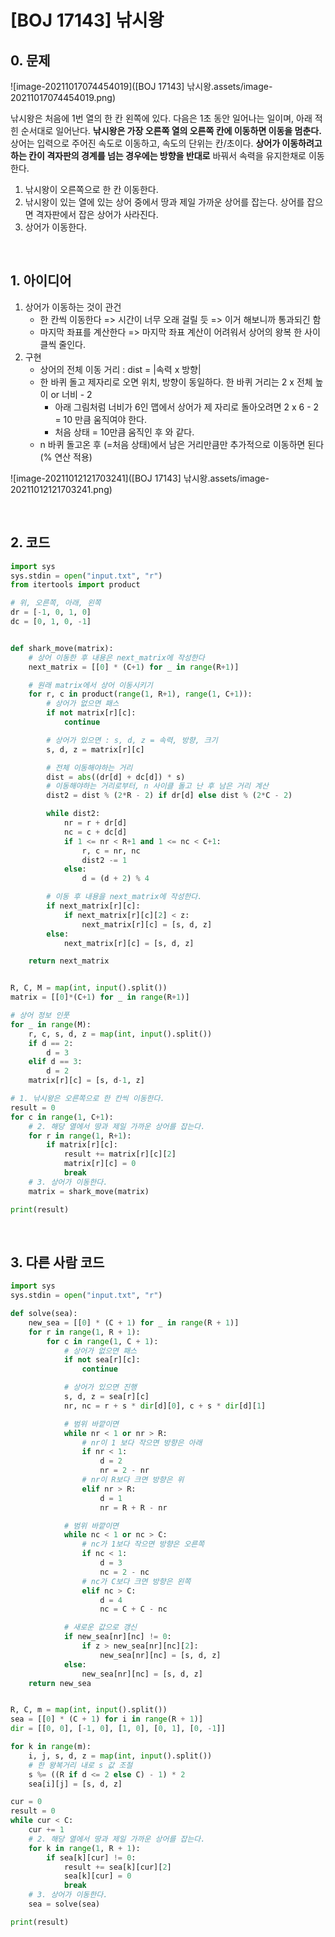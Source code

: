 # [BOJ 17143] 낚시왕

 ## 0. 문제

![image-20211017074454019]([BOJ 17143] 낚시왕.assets/image-20211017074454019.png)

낚시왕은 처음에 1번 열의 한 칸 왼쪽에 있다. 다음은 1초 동안 일어나는 일이며, 아래 적힌 순서대로 일어난다. **낚시왕은 가장 오른쪽 열의 오른쪽 칸에 이동하면 이동을 멈춘다.** 상어는 입력으로 주어진 속도로 이동하고, 속도의 단위는 칸/초이다. **상어가 이동하려고 하는 칸이 격자판의 경계를 넘는 경우에는 방향을 반대로** 바꿔서 속력을 유지한채로 이동한다.

1. 낚시왕이 오른쪽으로 한 칸 이동한다.
2. 낚시왕이 있는 열에 있는 상어 중에서 땅과 제일 가까운 상어를 잡는다. 상어를 잡으면 격자판에서 잡은 상어가 사라진다.
3. 상어가 이동한다.

<br/>

## 1. 아이디어

1. 상어가 이동하는 것이 관건
   - 한 칸씩 이동한다 => 시간이 너무 오래 걸릴 듯 => 이거 해보니까 통과되긴 함
   - 마지막 좌표를 계산한다 => 마지막 좌표 계산이 어려워서 상어의 왕복 한 사이클씩 줄인다.
2. 구현
   - 상어의 전체 이동 거리 : dist = |속력 x 방향|
   - 한 바퀴 돌고 제자리로 오면 위치, 방향이 동일하다. 한 바퀴 거리는 2 x 전체 높이 or 너비 - 2
     - 아래 그림처럼 너비가 6인 맵에서 상어가 제 자리로 돌아오려면 2 x 6 - 2 = 10 만큼 움직여야 한다.
     - 처음 상태 = 10만큼 움직인 후 와 같다.
   - n 바퀴 돌고온 후 (=처음 상태)에서 남은 거리만큼만 추가적으로 이동하면 된다 (% 연산 적용)

![image-20211012121703241]([BOJ 17143] 낚시왕.assets/image-20211012121703241.png)

<br/>

## 2. 코드

```python
import sys
sys.stdin = open("input.txt", "r")
from itertools import product

# 위, 오른쪽, 아래, 왼쪽
dr = [-1, 0, 1, 0]
dc = [0, 1, 0, -1]


def shark_move(matrix):
    # 상어 이동한 후 내용은 next_matrix에 작성한다
    next_matrix = [[0] * (C+1) for _ in range(R+1)]

    # 원래 matrix에서 상어 이동시키기
    for r, c in product(range(1, R+1), range(1, C+1)):
        # 상어가 없으면 패스
        if not matrix[r][c]:
            continue

        # 상어가 있으면 : s, d, z = 속력, 방향, 크기
        s, d, z = matrix[r][c]

        # 전체 이동해야하는 거리
        dist = abs((dr[d] + dc[d]) * s)
        # 이동해야하는 거리로부터, n 사이클 돌고 난 후 남은 거리 계산
        dist2 = dist % (2*R - 2) if dr[d] else dist % (2*C - 2)

        while dist2:
            nr = r + dr[d]
            nc = c + dc[d]
            if 1 <= nr < R+1 and 1 <= nc < C+1:
                r, c = nr, nc
                dist2 -= 1
            else:
                d = (d + 2) % 4

        # 이동 후 내용을 next_matrix에 작성한다.
        if next_matrix[r][c]:
            if next_matrix[r][c][2] < z:
                next_matrix[r][c] = [s, d, z]
        else:
            next_matrix[r][c] = [s, d, z]

    return next_matrix


R, C, M = map(int, input().split())
matrix = [[0]*(C+1) for _ in range(R+1)]

# 상어 정보 인풋
for _ in range(M):
    r, c, s, d, z = map(int, input().split())
    if d == 2:
        d = 3
    elif d == 3:
        d = 2
    matrix[r][c] = [s, d-1, z]

# 1. 낚시왕은 오른쪽으로 한 칸씩 이동한다.
result = 0
for c in range(1, C+1):
    # 2. 해당 열에서 땅과 제일 가까운 상어를 잡는다.
    for r in range(1, R+1):
        if matrix[r][c]:
            result += matrix[r][c][2]
            matrix[r][c] = 0
            break
    # 3. 상어가 이동한다.
    matrix = shark_move(matrix)

print(result)
```

<br/>

## 3. 다른 사람 코드

```python
import sys
sys.stdin = open("input.txt", "r")

def solve(sea):
    new_sea = [[0] * (C + 1) for _ in range(R + 1)]
    for r in range(1, R + 1):
        for c in range(1, C + 1):
            # 상어가 없으면 패스
            if not sea[r][c]:
                continue

            # 상어가 있으면 진행
            s, d, z = sea[r][c]
            nr, nc = r + s * dir[d][0], c + s * dir[d][1]

            # 범위 바깥이면
            while nr < 1 or nr > R:
                # nr이 1 보다 작으면 방향은 아래
                if nr < 1:
                    d = 2
                    nr = 2 - nr
                # nr이 R보다 크면 방향은 위
                elif nr > R:
                    d = 1
                    nr = R + R - nr

            # 범위 바깥이면
            while nc < 1 or nc > C:
                # nc가 1보다 작으면 방향은 오른쪽
                if nc < 1:
                    d = 3
                    nc = 2 - nc
                # nc가 C보다 크면 방향은 왼쪽
                elif nc > C:
                    d = 4
                    nc = C + C - nc

            # 새로운 값으로 갱신
            if new_sea[nr][nc] != 0:
                if z > new_sea[nr][nc][2]:
                    new_sea[nr][nc] = [s, d, z]
            else:
                new_sea[nr][nc] = [s, d, z]
    return new_sea


R, C, m = map(int, input().split())
sea = [[0] * (C + 1) for i in range(R + 1)]
dir = [[0, 0], [-1, 0], [1, 0], [0, 1], [0, -1]]

for k in range(m):
    i, j, s, d, z = map(int, input().split())
    # 한 왕복거리 내로 s 값 조절
    s %= ((R if d <= 2 else C) - 1) * 2
    sea[i][j] = [s, d, z]

cur = 0
result = 0
while cur < C:
    cur += 1
    # 2. 해당 열에서 땅과 제일 가까운 상어를 잡는다.
    for k in range(1, R + 1):
        if sea[k][cur] != 0:
            result += sea[k][cur][2]
            sea[k][cur] = 0
            break
    # 3. 상어가 이동한다.
    sea = solve(sea)

print(result)
```

